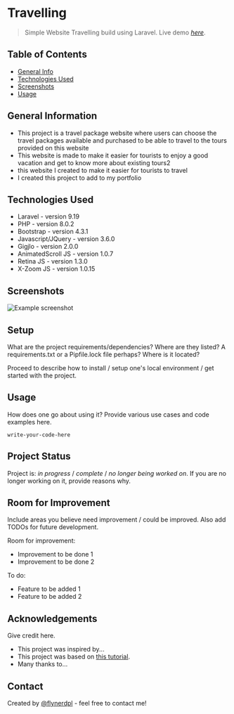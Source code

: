 # Travelling

> Simple Website Travelling build using Laravel.
> Live demo [_here_](https://travelindoid.masuk.web.id/). <!-- If you have the project hosted somewhere, include the link here. -->

## Table of Contents

-   [General Info](#general-information)
-   [Technologies Used](#technologies-used)
-   [Screenshots](#screenshots)
-   [Usage](#usage)
<!-- * [License](#license) -->

## General Information

-   This project is a travel package website where users can choose the travel packages available and purchased to be able to travel to the tours provided on this website
-   This website is made to make it easier for tourists to enjoy a good vacation and get to know more about existing tours2
-   this website I created to make it easier for tourists to travel
-   I created this project to add to my portfolio
<!-- You don't have to answer all the questions - just the ones relevant to your project. -->

## Technologies Used

-   Laravel - version 9.19
-   PHP - version 8.0.2
-   Bootstrap - version 4.3.1
-   Javascript/JQuery - version 3.6.0
-   Gigjlo - version 2.0.0
-   AnimatedScroll JS - version 1.0.7
-   Retina JS - version 1.3.0
-   X-Zoom JS - version 1.0.15

## Screenshots

![Example screenshot](./img/screenshot.png)

<!-- If you have screenshots you'd like to share, include them here. -->

## Setup

What are the project requirements/dependencies? Where are they listed? A requirements.txt or a Pipfile.lock file perhaps? Where is it located?

Proceed to describe how to install / setup one's local environment / get started with the project.

## Usage

How does one go about using it?
Provide various use cases and code examples here.

`write-your-code-here`

## Project Status

Project is: _in progress_ / _complete_ / _no longer being worked on_. If you are no longer working on it, provide reasons why.

## Room for Improvement

Include areas you believe need improvement / could be improved. Also add TODOs for future development.

Room for improvement:

-   Improvement to be done 1
-   Improvement to be done 2

To do:

-   Feature to be added 1
-   Feature to be added 2

## Acknowledgements

Give credit here.

-   This project was inspired by...
-   This project was based on [this tutorial](https://www.example.com).
-   Many thanks to...

## Contact

Created by [@flynerdpl](https://www.flynerd.pl/) - feel free to contact me!

<!-- Optional -->
<!-- ## License -->
<!-- This project is open source and available under the [... License](). -->

<!-- You don't have to include all sections - just the one's relevant to your project -->
